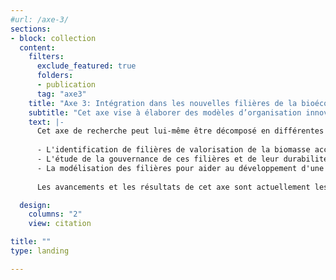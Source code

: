 ```yaml
---
#url: /axe-3/
sections:
- block: collection
  content:
    filters:
      exclude_featured: true
      folders:
      - publication
      tag: "axe3"
    title: "Axe 3: Intégration dans les nouvelles filières de la bioéconomie"
    subtitle: "Cet axe vise à élaborer des modèles d’organisation innovants permettant de fournir de nouveaux services aux décideurs, d’assurer une complétude de la chaîne de valeur sur le territoire et d’intégrer les métiers liés à l’accoroutisme dans les nouvelles filières de la bioéconomie"      
    text: |-      
      Cet axe de recherche peut lui-même être décomposé en différentes activités:
      
      - L'identification de filières de valorisation de la biomasse accompagnée d'études de faisabilité.
      - L'étude de la gouvernance de ces filières et de leur durabilité.
      - La modélisation des filières pour aider au développement d'une bioéconomie territoriale à partir de la biomasse des bords de route.
      
      Les avancements et les résultats de cet axe sont actuellement les suivants:

  design:
    columns: "2"
    view: citation

title: ""
type: landing

---
```



